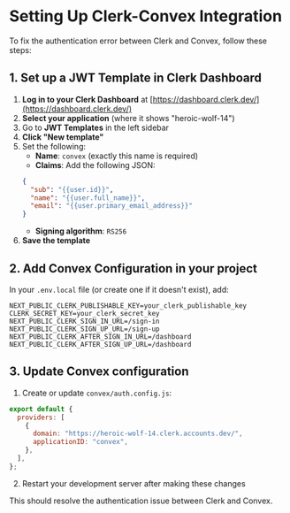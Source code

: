 # Setting Up Clerk-Convex Integration

To fix the authentication error between Clerk and Convex, follow these steps:

## 1. Set up a JWT Template in Clerk Dashboard

1. **Log in to your Clerk Dashboard** at [https://dashboard.clerk.dev/](https://dashboard.clerk.dev/)
2. **Select your application** (where it shows "heroic-wolf-14")
3. Go to **JWT Templates** in the left sidebar
4. **Click "New template"**
5. Set the following:
   - **Name**: `convex` (exactly this name is required)
   - **Claims**: Add the following JSON:
   ```json
   {
     "sub": "{{user.id}}",
     "name": "{{user.full_name}}",
     "email": "{{user.primary_email_address}}"
   }
   ```
   - **Signing algorithm**: `RS256`
6. **Save the template**

## 2. Add Convex Configuration in your project

In your `.env.local` file (or create one if it doesn't exist), add:

```
NEXT_PUBLIC_CLERK_PUBLISHABLE_KEY=your_clerk_publishable_key
CLERK_SECRET_KEY=your_clerk_secret_key
NEXT_PUBLIC_CLERK_SIGN_IN_URL=/sign-in
NEXT_PUBLIC_CLERK_SIGN_UP_URL=/sign-up
NEXT_PUBLIC_CLERK_AFTER_SIGN_IN_URL=/dashboard
NEXT_PUBLIC_CLERK_AFTER_SIGN_UP_URL=/dashboard
```

## 3. Update Convex configuration

1. Create or update `convex/auth.config.js`:

```javascript
export default {
  providers: [
    {
      domain: "https://heroic-wolf-14.clerk.accounts.dev/",
      applicationID: "convex",
    },
  ],
};
```

2. Restart your development server after making these changes

This should resolve the authentication issue between Clerk and Convex.
